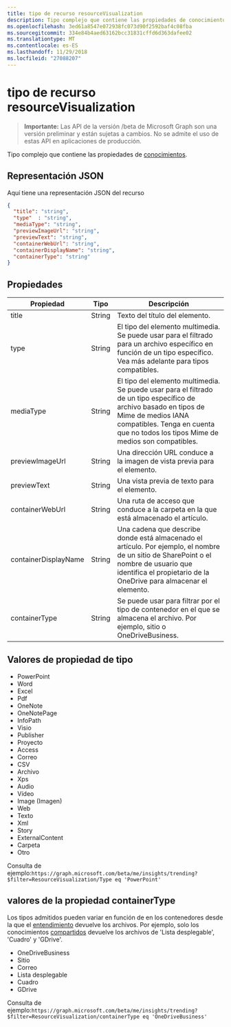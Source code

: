 ```yaml
---
title: tipo de recurso resourceVisualization
description: Tipo complejo que contiene las propiedades de conocimientos.
ms.openlocfilehash: 3ed61a8547e072938fc073d90f2592baf4c08fba
ms.sourcegitcommit: 334e84b4aed63162bcc31831cffd6d363dafee02
ms.translationtype: MT
ms.contentlocale: es-ES
ms.lasthandoff: 11/29/2018
ms.locfileid: "27088207"
---
```

# <a name="resourcevisualization-resource-type"></a>tipo de recurso resourceVisualization

> **Importante:** Las API de la versión /beta de Microsoft Graph son una versión preliminar y están sujetas a cambios. No se admite el uso de estas API en aplicaciones de producción.

Tipo complejo que contiene las propiedades de [conocimientos](insights.md).

## <a name="json-representation"></a>Representación JSON

Aquí tiene una representación JSON del recurso

```json
{
  "title": "string",
  "type"  : "string",
  "mediaType": "string",
  "previewImageUrl": "string",
  "previewText": "string",
  "containerWebUrl": "string",
  "containerDisplayName": "string",
  "containerType": "string"
}
```

## <a name="properties"></a>Propiedades

| Propiedad              | Tipo          | Descripción  |
| -------------         |---------------| -------------|
| title                 | String        | Texto del título del elemento.               |
| type              | String        | El tipo del elemento multimedia. Se puede usar para el filtrado para un archivo específico en función de un tipo específico. Vea más adelante para tipos compatibles. |
| mediaType             | String        | El tipo del elemento multimedia. Se puede usar para el filtrado de un tipo específico de archivo basado en tipos de Mime de medios IANA compatibles. Tenga en cuenta que no todos los tipos Mime de medios son compatibles. |
| previewImageUrl       | String        | Una dirección URL conduce a la imagen de vista previa para el elemento. |
| previewText           | String        | Una vista previa de texto para el elemento. |
| containerWebUrl       | String        | Una ruta de acceso que conduce a la carpeta en la que está almacenado el artículo. |
| containerDisplayName  | String        | Una cadena que describe donde está almacenado el artículo. Por ejemplo, el nombre de un sitio de SharePoint o el nombre de usuario que identifica el propietario de la OneDrive para almacenar el elemento.  |
| containerType         | String | Se puede usar para filtrar por el tipo de contenedor en el que se almacena el archivo. Por ejemplo, sitio o OneDriveBusiness.       |

## <a name="type-property-values"></a>Valores de propiedad de tipo
-   PowerPoint
-   Word
-   Excel
-   Pdf
-   OneNote
-   OneNotePage
-   InfoPath
-   Visio
-   Publisher
-   Proyecto
-   Access
-   Correo
-   CSV
-   Archivo
-   Xps
-   Audio
-   Vídeo
-   Image (Imagen)
-   Web
-   Texto
-   Xml
-   Story
-   ExternalContent
-   Carpeta
-   Otro

Consulta de ejemplo:`https://graph.microsoft.com/beta/me/insights/trending?$filter=ResourceVisualization/Type eq 'PowerPoint'`

## <a name="containertype-property-values"></a>valores de la propiedad containerType
Los tipos admitidos pueden variar en función de en los contenedores desde la que el [entendimiento](insights.md) devuelve los archivos. Por ejemplo, solo los conocimientos [compartidos](insights-shared.md) devuelve los archivos de 'Lista desplegable', 'Cuadro' y 'GDrive'.

-   OneDriveBusiness
-   Sitio
-   Correo
-   Lista desplegable
-   Cuadro
-   GDrive

Consulta de ejemplo:`https://graph.microsoft.com/beta/me/insights/trending?$filter=ResourceVisualization/containerType eq 'OneDriveBusiness'`
